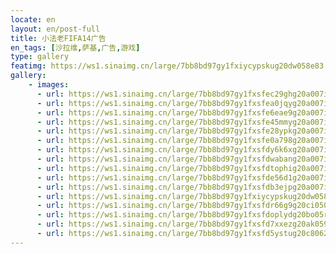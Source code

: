 ```yaml
---
locate: en
layout: en/post-full
title: 小法老FIFA14广告
en_tags: [沙拉维,萨基,广告,游戏]
type: gallery
featimg: https://ws1.sinaimg.cn/large/7bb8bd97gy1fxiycypskug20dw058e83.gif
gallery:
    - images:
      - url: https://ws1.sinaimg.cn/large/7bb8bd97gy1fxsfec29ghg20a007ie83.gif
      - url: https://ws1.sinaimg.cn/large/7bb8bd97gy1fxsfea0jqyg20a007i4qr.gif
      - url: https://ws1.sinaimg.cn/large/7bb8bd97gy1fxsfe6eae9g20a007ix6r.gif
      - url: https://ws1.sinaimg.cn/large/7bb8bd97gy1fxsfe45mmyg20a007iu0y.gif
      - url: https://ws1.sinaimg.cn/large/7bb8bd97gy1fxsfe28ypkg20a007inpf.gif
      - url: https://ws1.sinaimg.cn/large/7bb8bd97gy1fxsfe0a798g20a007inpf.gif
      - url: https://ws1.sinaimg.cn/large/7bb8bd97gy1fxsfdy6k6xg20a007i1kz.gif
      - url: https://ws1.sinaimg.cn/large/7bb8bd97gy1fxsfdwabang20a007inpf.gif
      - url: https://ws1.sinaimg.cn/large/7bb8bd97gy1fxsfdtophig20a007ikjn.gif
      - url: https://ws1.sinaimg.cn/large/7bb8bd97gy1fxsfde56d1g20a007inpf.gif
      - url: https://ws1.sinaimg.cn/large/7bb8bd97gy1fxsfdb3ejpg20a007ikjn.gif
      - url: https://ws1.sinaimg.cn/large/7bb8bd97gy1fxiycypskug20dw058e83.gif
      - url: https://ws1.sinaimg.cn/large/7bb8bd97gy1fxsfdr66g9g20ci050x6r.gif
      - url: https://ws1.sinaimg.cn/large/7bb8bd97gy1fxsfdoplydg20bo05r4qs.gif
      - url: https://ws1.sinaimg.cn/large/7bb8bd97gy1fxsfd7xxezg20ak059npf.gif
      - url: https://ws1.sinaimg.cn/large/7bb8bd97gy1fxsfd5ystug20c8062qv7.gif
---
```

